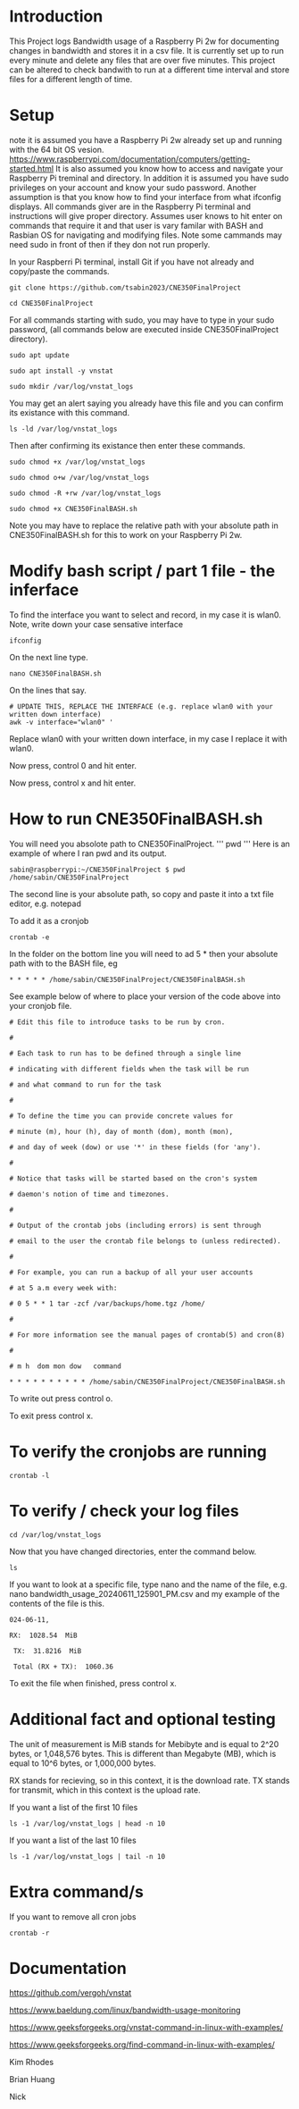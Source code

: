# Introduction

This Project logs Bandwidth usage of a Raspberry Pi 2w for documenting changes in bandwidth and stores it in a csv file. 
It is currently set up to run every minute and delete any files that are over five minutes.
This project can be altered to check bandwith to run at a different time interval and store files for a different length of time.

# Setup

note it is assumed you have a Raspberry Pi 2w already set up and running with the 64 bit OS vesion.
https://www.raspberrypi.com/documentation/computers/getting-started.html
It is also assumed you know how to access and navigate your Raspberry Pi treminal and directory.
In addition it is assumed you have sudo privileges on your account and know your sudo password.
Another assumption is that you know how to find your interface from what ifconfig displays.
All commands giver are in the Raspberry Pi terminal and instructions will give proper directory.
Assumes user knows to hit enter on commands that require it and that user is vary familar with BASH and Rasbian OS for navigating and modifying files. 
Note some cammands may need sudo in front of then if they don not run properly. 

In your Raspberri Pi terminal, install Git if you have not already and copy/paste the commands.
```
git clone https://github.com/tsabin2023/CNE350FinalProject
```
```
cd CNE350FinalProject
```
For all commands starting with sudo, you may have to type in your sudo password,
(all commands below are executed inside CNE350FinalProject directory).
```
sudo apt update

sudo apt install -y vnstat

sudo mkdir /var/log/vnstat_logs
```
You may get an alert saying you already have this file and you can confirm its existance with this command.
```
ls -ld /var/log/vnstat_logs
```
Then after confirming its existance then enter these commands. 
```
sudo chmod +x /var/log/vnstat_logs

sudo chmod o+w /var/log/vnstat_logs

sudo chmod -R +rw /var/log/vnstat_logs

sudo chmod +x CNE350FinalBASH.sh

```
Note you may have to replace the relative path with your absolute path in CNE350FinalBASH.sh for this to work on your Raspberry Pi 2w. 

# Modify bash script / part 1 file - the inferface
To find the interface you want to select and record, in my case it is wlan0. Note, write down your case sensative interface
```
ifconfig
```
On the next line type.
``` 
nano CNE350FinalBASH.sh
```
On the lines that say.
```
# UPDATE THIS, REPLACE THE INTERFACE (e.g. replace wlan0 with your written down interface)
awk -v interface="wlan0" '
```
Replace wlan0 with your written down interface, in my case I replace it with wlan0.

Now press, control 0 and hit enter.

Now press, control x and hit enter.

# How to run CNE350FinalBASH.sh

You will need you absolote path to CNE350FinalProject. 
'''
pwd
'''
Here is an example of where I ran pwd and its output.
```
sabin@raspberrypi:~/CNE350FinalProject $ pwd
/home/sabin/CNE350FinalProject
```
The second line is your absolute path, so copy and paste it into a txt file editor, e.g. notepad

To add it as a cronjob
```
crontab -e
```
In the folder on the bottom line you will need to ad 5 * then your absolute path with to the BASH file, eg

```
* * * * * /home/sabin/CNE350FinalProject/CNE350FinalBASH.sh
```
See example below of where to place your version of the code above into your cronjob file. 
```
# Edit this file to introduce tasks to be run by cron.

# 

# Each task to run has to be defined through a single line

# indicating with different fields when the task will be run

# and what command to run for the task

# 

# To define the time you can provide concrete values for

# minute (m), hour (h), day of month (dom), month (mon),

# and day of week (dow) or use '*' in these fields (for 'any').

# 

# Notice that tasks will be started based on the cron's system

# daemon's notion of time and timezones.

# 

# Output of the crontab jobs (including errors) is sent through

# email to the user the crontab file belongs to (unless redirected).

# 

# For example, you can run a backup of all your user accounts

# at 5 a.m every week with:

# 0 5 * * 1 tar -zcf /var/backups/home.tgz /home/

# 

# For more information see the manual pages of crontab(5) and cron(8)

# 

# m h  dom mon dow   command

* * * * * * * * * * /home/sabin/CNE350FinalProject/CNE350FinalBASH.sh

```
To write out press control o.

To exit press control x.

# To verify the cronjobs are running
```
crontab -l
```

# To verify / check your log files
```
cd /var/log/vnstat_logs
```
Now that you have changed directories, enter the command below. 
```
ls
```
If you want to look at a specific file, type nano and the name of the file, e.g. nano bandwidth_usage_20240611_125901_PM.csv
and my example of the contents of the file is this.

```
024-06-11,

RX:  1028.54  MiB

 TX:  31.8216  MiB

 Total (RX + TX):  1060.36
```

To exit the file when finished, press control x.

# Additional fact and optional testing
The unit of measurement is MiB stands for Mebibyte and is equal to 2^20 bytes, or 1,048,576 bytes. This is different than Megabyte (MB), which is equal to 10^6 bytes, or 1,000,000 bytes.

RX stands for recieving, so in this context, it is the download rate.
TX stands for transmit, which in this context is the upload rate. 

If you want a list of the first 10 files
```
ls -1 /var/log/vnstat_logs | head -n 10
```

If you want a list of the last 10 files
```
ls -1 /var/log/vnstat_logs | tail -n 10
```

# Extra command/s

If you want to remove all cron jobs
```
crontab -r
```

# Documentation 

https://github.com/vergoh/vnstat

https://www.baeldung.com/linux/bandwidth-usage-monitoring

https://www.geeksforgeeks.org/vnstat-command-in-linux-with-examples/

https://www.geeksforgeeks.org/find-command-in-linux-with-examples/

Kim Rhodes

Brian Huang

Nick
